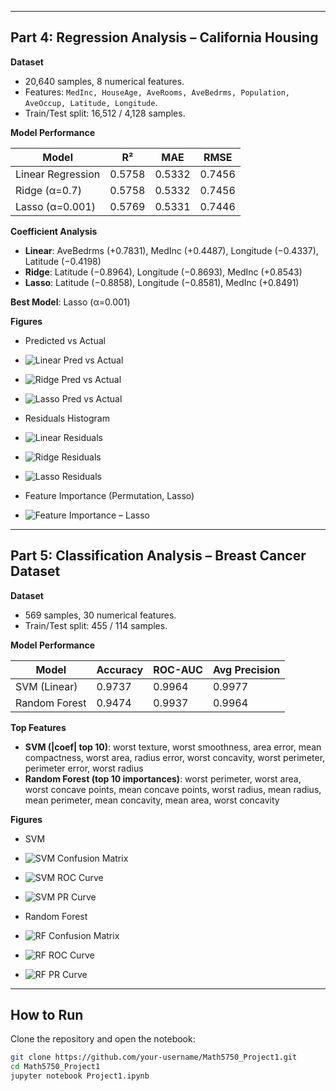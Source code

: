 
---

## Part 4: Regression Analysis – California Housing

**Dataset**  
- 20,640 samples, 8 numerical features.  
- Features: `MedInc, HouseAge, AveRooms, AveBedrms, Population, AveOccup, Latitude, Longitude`.  
- Train/Test split: 16,512 / 4,128 samples.  

**Model Performance**

| Model             | R²     | MAE    | RMSE   |
|-------------------|--------|--------|--------|
| Linear Regression | 0.5758 | 0.5332 | 0.7456 |
| Ridge (α=0.7)     | 0.5758 | 0.5332 | 0.7456 |
| Lasso (α=0.001)   | 0.5769 | 0.5331 | 0.7446 |

**Coefficient Analysis**  
- **Linear**: AveBedrms (+0.7831), MedInc (+0.4487), Longitude (−0.4337), Latitude (−0.4198)  
- **Ridge**: Latitude (−0.8964), Longitude (−0.8693), MedInc (+0.8543)  
- **Lasso**: Latitude (−0.8858), Longitude (−0.8581), MedInc (+0.8491)  

**Best Model**: Lasso (α=0.001)  

**Figures**

- Predicted vs Actual  
- ![Linear Pred vs Actual](figures/part4/linear_pred.png)  
- ![Ridge Pred vs Actual](figures/part4/ridge_pred.png)  
- ![Lasso Pred vs Actual](figures/part4/lasso_pred.png)  

- Residuals Histogram  
- ![Linear Residuals](figures/part4/linear_resid.png)  
- ![Ridge Residuals](figures/part4/ridge_resid.png)  
- ![Lasso Residuals](figures/part4/lasso_resid.png)  

- Feature Importance (Permutation, Lasso)  
- ![Feature Importance – Lasso](figures/part4/lasso_importance.png)  

---

## Part 5: Classification Analysis – Breast Cancer Dataset

**Dataset**  
- 569 samples, 30 numerical features.  
- Train/Test split: 455 / 114 samples.  

**Model Performance**

| Model          | Accuracy | ROC-AUC | Avg Precision |
|----------------|----------|---------|---------------|
| SVM (Linear)   | 0.9737   | 0.9964  | 0.9977        |
| Random Forest  | 0.9474   | 0.9937  | 0.9964        |

**Top Features**  
- **SVM (|coef| top 10)**: worst texture, worst smoothness, area error, mean compactness, worst area, radius error, worst concavity, worst perimeter, perimeter error, worst radius  
- **Random Forest (top 10 importances)**: worst perimeter, worst area, worst concave points, mean concave points, worst radius, mean radius, mean perimeter, mean concavity, mean area, worst concavity  

**Figures**

- SVM  
- ![SVM Confusion Matrix](figures/part5/svm_confusion.png)  
- ![SVM ROC Curve](figures/part5/svm_roc.png)  
- ![SVM PR Curve](figures/part5/svm_pr.png)  

- Random Forest  
- ![RF Confusion Matrix](figures/part5/rf_confusion.png)  
- ![RF ROC Curve](figures/part5/rf_roc.png)  
- ![RF PR Curve](figures/part5/rf_pr.png)  

---

## How to Run

Clone the repository and open the notebook:  
```bash
git clone https://github.com/your-username/Math5750_Project1.git
cd Math5750_Project1
jupyter notebook Project1.ipynb
